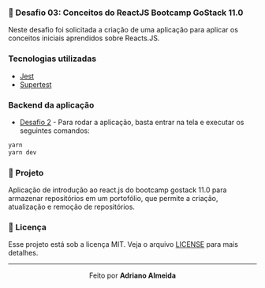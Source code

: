 ### :rocket: Desafio 03: Conceitos do ReactJS Bootcamp GoStack 11.0
Neste desafio foi solicitada a criação de uma aplicação para aplicar os conceitos iniciais aprendidos sobre Reacts.JS.

### Tecnologias utilizadas

- [Jest](https://www.npmjs.com/package/jest)
- [Supertest](https://www.npmjs.com/package/supertest)


### Backend da aplicação

- [Desafio 2](https://github.com/adrianoluisalmeida/desafio-02-gostack11) - Para rodar a aplicação, basta entrar na tela e executar os seguintes comandos:

```js
yarn
yarn dev
```

### :muscle: Projeto

Aplicação de introdução ao react.js do bootcamp gostack 11.0 para armazenar repositórios em um portofólio, que permite a criação, atualização e remoção de repositórios.


### :memo: Licença 

Esse projeto está sob a licença MIT. Veja o arquivo [LICENSE](LICENSE.md) para mais detalhes.

---

<p align="center">Feito  por <strong>Adriano Almeida</p>
